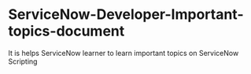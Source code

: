 # ServiceNow-Developer-Important-topics-document
It is helps ServiceNow learner to learn important topics on ServiceNow Scripting
